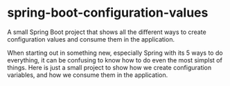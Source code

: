 # spring-boot-configuration-values
A small Spring Boot project that shows all the different ways to create configuration values and consume them in the application.

When starting out in something new, especially Spring with its 5 ways to do everything, it can be confusing to know how to do even the most simplst of things. 
Here is just a small project to show how we create configuration variables, and how we consume them in the application.

